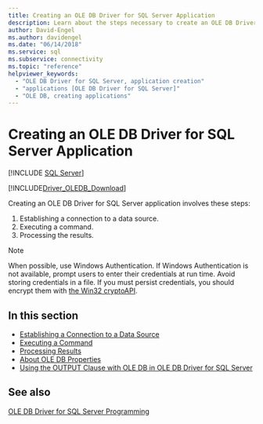 ```yaml
---
title: Creating an OLE DB Driver for SQL Server Application
description: Learn about the steps necessary to create an OLE DB Driver for SQL Server application and find other resources.
author: David-Engel
ms.author: davidengel
ms.date: "06/14/2018"
ms.service: sql
ms.subservice: connectivity
ms.topic: "reference"
helpviewer_keywords:
  - "OLE DB Driver for SQL Server, application creation"
  - "applications [OLE DB Driver for SQL Server]"
  - "OLE DB, creating applications"
---
```

# Creating an OLE DB Driver for SQL Server Application

[!INCLUDE [SQL Server](../../../includes/applies-to-version/sql-asdb-asdbmi-asa-pdw.md)]

[!INCLUDE[Driver_OLEDB_Download](../../../includes/driver_oledb_download.md)]

  Creating an OLE DB Driver for SQL Server application involves these steps:

1. Establishing a connection to a data source.
2. Executing a command.
3. Processing the results.

> [!NOTE]
> When possible, use Windows Authentication. If Windows Authentication is not available, prompt users to enter their credentials at run time. Avoid storing credentials in a file. If you must persist credentials, you should encrypt them with [the Win32 cryptoAPI](/windows/win32/seccng/cng-portal).

## In this section

- [Establishing a Connection to a Data Source](establishing-a-connection-to-a-data-source.md)
- [Executing a Command](executing-a-command.md)
- [Processing Results](processing-results.md)
- [About OLE DB Properties](about-ole-db-properties.md)
- [Using the OUTPUT Clause with OLE DB in OLE DB Driver for SQL Server](using-the-output-clause-with-ole-db-in-oledb-driver-for-sql-server.md)

## See also

[OLE DB Driver for SQL Server Programming](../ole-db/oledb-driver-for-sql-server-programming.md)
